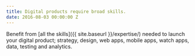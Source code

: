 ```yaml
---
title: Digital products require broad skills.
date: 2016-08-03 00:00:00 Z
---
```


Benefit from [all the skills]({{ site.baseurl }}/expertise/) needed to launch your digital product; strategy, design, web apps, mobile apps, watch apps, data, testing and analytics.